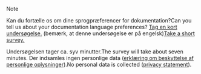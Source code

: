 > [!NOTE]
><span data-ttu-id="b878c-101">Kan du fortælle os om dine sprogpræferencer for dokumentation?</span><span class="sxs-lookup"><span data-stu-id="b878c-101">Can you tell us about your documentation language preferences?</span></span> <span data-ttu-id="b878c-102">[Tag en kort undersøgelse.](https://aka.ms/BAG_Docs_Language_Survey) (bemærk, at denne undersøgelse er på engelsk)</span><span class="sxs-lookup"><span data-stu-id="b878c-102">[Take a short survey.](https://aka.ms/BAG_Docs_Language_Survey)</span></span>
>
><span data-ttu-id="b878c-103">Undersøgelsen tager ca. syv minutter.</span><span class="sxs-lookup"><span data-stu-id="b878c-103">The survey will take about seven minutes.</span></span> <span data-ttu-id="b878c-104">Der indsamles ingen personlige data ([erklæring om beskyttelse af personlige oplysninger](https://go.microsoft.com/fwlink/?LinkId=521839)).</span><span class="sxs-lookup"><span data-stu-id="b878c-104">No personal data is collected ([privacy statement](https://go.microsoft.com/fwlink/?LinkId=521839)).</span></span>
